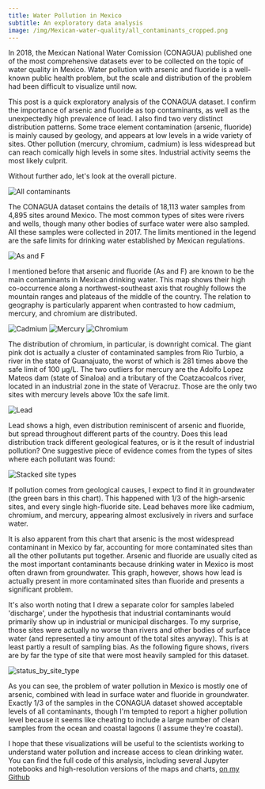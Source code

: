 ```yaml
---
title: Water Pollution in Mexico
subtitle: An exploratory data analysis
image: /img/Mexican-water-quality/all_contaminants_cropped.png
---
```


In 2018, the Mexican National Water Comission (CONAGUA) published one of the most comprehensive datasets ever to be collected on the topic of water quality in Mexico. Water pollution with arsenic and fluoride is a well-known public health problem, but the scale and distribution of the problem had been difficult to visualize until now. 

This post is a quick exploratory analysis of the CONAGUA dataset. I confirm the importance of arsenic and fluoride as top contaminants, as well as the unexpectedly high prevalence of lead. I also find two very distinct distribution patterns. Some trace element contamination (arsenic, fluoride) is mainly caused by geology, and appears at low levels in a wide variety of sites. Other pollution (mercury, chromium, cadmium) is less widespread but can reach comically high levels in some sites. Industrial activity seems the most likely culprit.

Without further ado, let's look at the overall picture.

![All contaminants](/img/Mexican-water-quality/all_contaminants.png)

The CONAGUA dataset contains the details of 18,113 water samples from 4,895 sites around Mexico. The most common types of sites were rivers and wells, though many other bodies of surface water were also sampled. All these samples were collected in 2017. The limits mentioned in the legend are the safe limits for drinking water established by Mexican regulations.

![As and F](/img/Mexican-water-quality/arsenic_and_fluoride.png)

I mentioned before that arsenic and fluoride (As and F) are known to be the main contaminants in Mexican drinking water. This map shows their high co-occurrence along a northwest-southeast axis that roughly follows the mountain ranges and plateaus of the middle of the country. The relation to geography is particularly apparent when contrasted to how cadmium, mercury, and chromium are distributed.

![Cadmium](/img/Mexican-water-quality/cadmium.png)
![Mercury](/img/Mexican-water-quality/mercury.png)
![Chromium](/img/Mexican-water-quality/chromium.png)

The distribution of chromium, in particular, is downright comical. The giant pink dot is actually a cluster of contaminated samples from Rio Turbio, a river in the state of Guanajuato, the worst of which is 281 times above the safe limit of 100 µg/L. The two outliers for mercury are the Adolfo Lopez Mateos dam (state of Sinaloa) and a tributary of the Coatzacoalcos river, located in an industrial zone in the state of Veracruz. Those are the only two sites with mercury levels above 10x the safe limit.  

![Lead](/img/Mexican-water-quality/lead.png)

Lead shows a high, even distribution reminiscent of arsenic and fluoride, but spread throughout different parts of the country. Does this lead distribution track different geological features, or is it the result of industrial pollution? One suggestive piece of evidence comes from the types of sites where each pollutant was found:

![Stacked site types](/img/Mexican-water-quality/stacked_types.png)

If pollution comes from geological causes, I expect to find it in groundwater (the green bars in this chart). This happened with 1/3 of the high-arsenic sites, and every single high-fluoride site. Lead behaves more like cadmium, chromium, and mercury, appearing almost exclusively in rivers and surface water. 

It is also apparent from this chart that arsenic is the most widespread contaminant in Mexico by far, accounting for more contaminated sites than all the other pollutants put together. Arsenic and fluoride are usually cited as the most important contaminants because drinking water in Mexico is most often drawn from groundwater. This graph, however, shows how lead is actually present in more contaminated sites than fluoride and presents a significant problem.

It's also worth noting that I drew a separate color for samples labeled 'discharge', under the hypothesis that industrial contaminants would primarily show up in industrial or municipal discharges. To my surprise, those sites were actually no worse than rivers and other bodies of surface water (and represented a tiny amount of the total sites anyway). This is at least partly a result of sampling bias.  As the following figure shows, rivers are by far the type of site that were most heavily sampled for this dataset.

![status_by_site_type](/img/Mexican-water-quality/status_by_site_type.png)

As you can see, the problem of water pollution in Mexico is mostly one of arsenic, combined with lead in surface water and fluoride in groundwater. Exactly 1/3 of the samples in the CONAGUA dataset showed acceptable levels of all contaminants, though I'm tempted to report a higher pollution level because it seems like cheating to include a large number of clean samples from the ocean and coastal lagoons (I assume they're coastal).

I hope that these visualizations will be useful to the scientists working to understand water pollution and increase access to clean drinking water.  You can find the full code of this analysis, including several Jupyter notebooks and high-resolution versions of the maps and charts, [on my Github](https://github.com/DanielMartinAlarcon/Mexican-water-quality/blob/master/empirical/1_code/Mexican-water-quality.ipynb) 
